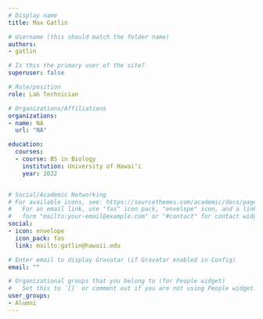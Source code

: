 ```yaml
---
# Display name
title: Max Gatlin

# Username (this should match the folder name)
authors:
- gatlin

# Is this the primary user of the site?
superuser: false

# Role/position
role: Lab Technician

# Organizations/Affiliations
organizations:
- name: NA
  url: "NA"

education:
  courses:
  - course: BS in Biology
    institution: University of Hawaiʻi
    year: 2022


# Social/Academic Networking
# For available icons, see: https://sourcethemes.com/academic/docs/page-builder/#icons
#   For an email link, use "fas" icon pack, "envelope" icon, and a link in the
#   form "mailto:your-email@example.com" or "#contact" for contact widget.
social:
- icon: envelope
  icon_pack: fas
  link: mailto:gatlin@hawaii.edu

# Enter email to display Gravatar (if Gravatar enabled in Config)
email: ""

# Organizational groups that you belong to (for People widget)
#   Set this to `[]` or comment out if you are not using People widget.
user_groups:
- Alumni
---
```



